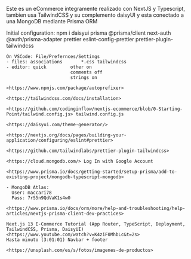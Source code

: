 Este es un eCommerce integramente realizado con NextJS y Typescript, tambien usa TailwindCSS y su complemento daisyUI y esta conectado a una MongoDB mediante Prisma ORM

Initial configuration:
    npm i daisyui prisma @prisma/client next-auth @auth/prisma-adapter prettier eslint-config-prettier prettier-plugin-tailwindcss

    On VSCode: File/Prefernces/Settings
    - files: associations       *.css tailwindcss
    - editor: quick         other on
                            comments off
                            strings on
    
    <https://www.npmjs.com/package/autoprefixer>

    <https://tailwindcss.com/docs/installation>

    <https://github.com/codinginflow/nextjs-ecommerce/blob/0-Starting-Point/tailwind.config.js> tailwind.config.js

    <https://daisyui.com/theme-generator/>

    <https://nextjs.org/docs/pages/building-your-application/configuring/eslint#prettier>

    <https://github.com/tailwindlabs/prettier-plugin-tailwindcss> 

    <https://cloud.mongodb.com/> Log In with Google Account
    
    <https://www.prisma.io/docs/getting-started/setup-prisma/add-to-existing-project/mongodb-typescript-mongodb>

    - MongoDB Atlas:
      User: maccari78
      Pass: 7rS5n9QdVaK1s4w0

    <https://www.prisma.io/docs/orm/more/help-and-troubleshooting/help-articles/nextjs-prisma-client-dev-practices>

    Next.js 13 E-Commerce Tutorial (App Router, TypeScript, Deployment, TailwindCSS, Prisma, DaisyUI)
    <https://www.youtube.com/watch?v=K4ziF0MhbLc&t=2s> 
    Hasta minuto (3:01:01) Navbar + footer

    <https://unsplash.com/es/s/fotos/imagenes-de-productos>


